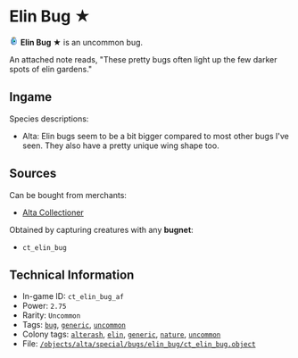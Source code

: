 # Elin Bug ★

<img src="https://raw.githubusercontent.com/Ceterai/Enternia/main/objects/alta/special/bugs/elin_bug/icon.png" alt="Elin Bug ★ icon" loading="lazy" height="16px" width="auto" /> **Elin Bug ★** is an uncommon bug.

An attached note reads, "These pretty bugs often light up the few darker spots of elin gardens."

## Ingame

Species descriptions:

- Alta: Elin bugs seem to be a bit bigger compared to most other bugs I've seen. They also have a pretty unique wing shape too.

## Sources

Can be bought from merchants:

- [Alta Collectioner](https://ceterai.github.io/MyEnternia/Wiki/AltaCollectioner)

Obtained by capturing creatures with any **bugnet**:

- `ct_elin_bug`

## Technical Information

- In-game ID: `ct_elin_bug_af`
- Power: `2.75`
- Rarity: `Uncommon`
- Tags: [`bug`](https://ceterai.github.io/MyEnternia/Wiki/Tags/Bug), [`generic`](https://ceterai.github.io/MyEnternia/Wiki/Tags/Generic), [`uncommon`](https://ceterai.github.io/MyEnternia/Wiki/Tags/Uncommon)
- Colony tags: [`alterash`](https://ceterai.github.io/MyEnternia/Wiki/Tags/Alterash), [`elin`](https://ceterai.github.io/MyEnternia/Wiki/Tags/Elin), [`generic`](https://ceterai.github.io/MyEnternia/Wiki/Tags/Generic), [`nature`](https://ceterai.github.io/MyEnternia/Wiki/Tags/Nature), [`uncommon`](https://ceterai.github.io/MyEnternia/Wiki/Tags/Uncommon)
- File: [`/objects/alta/special/bugs/elin_bug/ct_elin_bug.object`](https://github.com/Ceterai/Enternia/blob/main/objects/alta/special/bugs/elin_bug/ct_elin_bug.object)
